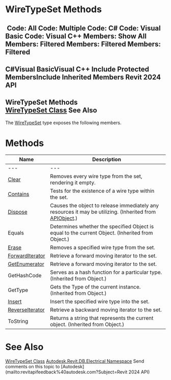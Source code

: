 # WireTypeSet Methods

﻿
 Code: All Code: Multiple Code: C# Code: Visual Basic Code: Visual C++  Members: Show All Members: Filtered Members: Filtered Members: Filtered   
---  
C#Visual BasicVisual C++
Include Protected MembersInclude Inherited Members
Revit 2024 API  
---  
WireTypeSet Methods  
[WireTypeSet Class](4cd0b254-674b-e605-89e3-a016d586f535.md "WireTypeSet Class") See Also  
---  
The [WireTypeSet](4cd0b254-674b-e605-89e3-a016d586f535.md "WireTypeSet Class") type exposes the following members.
# Methods
| Name | Description |
| --- | --- |
| --- | --- | --- |
| [Clear](6e3b66b0-7611-f636-6819-b6b10f9a5d00.md "Clear Method") | Removes every wire type from the set, rendering it empty. |
| [Contains](750943dc-2e95-f55e-a155-8071e3ed7f8c.md "Contains Method") | Tests for the existence of a wire type within the set. |
| [Dispose](7c03212a-b587-1c89-3912-efea0d2619c5.md "Dispose Method") | Causes the object to release immediately any resources it may be utilizing. (Inherited from [APIObject](beb86ef5-39ad-3f0d-0cd9-0c929387a2bb.md "APIObject Class").) |
| Equals | Determines whether the specified Object is equal to the current Object. (Inherited from Object.) |
| [Erase](242d35c8-4f82-c3a9-2057-323e95728241.md "Erase Method") | Removes a specified wire type from the set. |
| [ForwardIterator](f1148f49-393e-049e-68ae-9ad881728974.md "ForwardIterator Method") | Retrieve a forward moving iterator to the set. |
| [GetEnumerator](2077b064-2ed3-cc47-7db0-749c83c6a401.md "GetEnumerator Method") | Retrieve a forward moving iterator to the set. |
| GetHashCode | Serves as a hash function for a particular type.  (Inherited from Object.) |
| GetType | Gets the Type of the current instance. (Inherited from Object.) |
| [Insert](68f2c7d1-2d52-7055-c3c5-a2194fbb32b9.md "Insert Method") | Insert the specified wire type into the set. |
| [ReverseIterator](381419ed-a21b-0698-b485-ef1eeb8e3865.md "ReverseIterator Method") | Retrieve a backward moving iterator to the set. |
| ToString | Returns a string that represents the current object. (Inherited from Object.) |

# See Also
[WireTypeSet Class](4cd0b254-674b-e605-89e3-a016d586f535.md "WireTypeSet Class")
[Autodesk.Revit.DB.Electrical Namespace](212a1314-7843-2c6c-3322-363127e4059f.md "Autodesk.Revit.DB.Electrical Namespace")
Send comments on this topic to [Autodesk](mailto:revitapifeedback%40autodesk.com?Subject=Revit 2024 API)